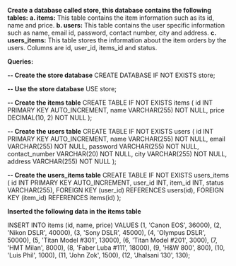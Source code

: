 **Create a database called store, this database contains the following tables:**
**a. items:** This table contains the item information such as its id, name and price.
**b. users:** This table contains the user specific information such as name, email id, password, contact number, city and address.
**c. users_items:** This table stores the information about the item orders by the users. Columns are id, user_id, items_id and status.

**Queries:**

**-- Create the store database**
CREATE DATABASE IF NOT EXISTS store;

**-- Use the store database**
USE store;

**-- Create the items table**
CREATE TABLE IF NOT EXISTS items (
    id INT PRIMARY KEY AUTO_INCREMENT,
    name VARCHAR(255) NOT NULL,
    price DECIMAL(10, 2) NOT NULL
);

**-- Create the users table**
CREATE TABLE IF NOT EXISTS users (
    id INT PRIMARY KEY AUTO_INCREMENT,
    name VARCHAR(255) NOT NULL,
    email VARCHAR(255) NOT NULL,
    password VARCHAR(255) NOT NULL,
    contact_number VARCHAR(20) NOT NULL,
    city VARCHAR(255) NOT NULL,
    address VARCHAR(255) NOT NULL
);

**-- Create the users_items table**
CREATE TABLE IF NOT EXISTS users_items (
    id INT PRIMARY KEY AUTO_INCREMENT,
    user_id INT,
    item_id INT,
    status VARCHAR(255),
    FOREIGN KEY (user_id) REFERENCES users(id),
    FOREIGN KEY (item_id) REFERENCES items(id)
);

**Inserted the following data in the items table**

INSERT INTO items (id, name, price) VALUES
(1, 'Canon EOS', 36000),
(2, 'Nikon DSLR', 40000),
(3, 'Sony DSLR', 45000),
(4, 'Olympus DSLR', 50000),
(5, 'Titan Model #301', 13000),
(6, 'Titan Model #201', 3000),
(7, 'HMT Milan', 8000),
(8, 'Faber Luba #111', 18000),
(9, 'H&W 800', 800),
(10, 'Luis Phil', 1000),
(11, 'John Zok', 1500),
(12, 'Jhalsani 130', 130);
